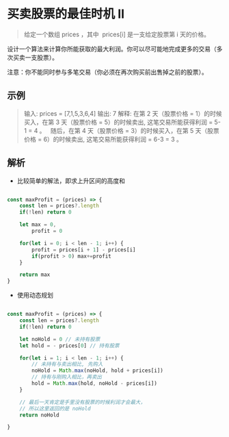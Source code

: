 # 买卖股票的最佳时机 II

> 给定一个数组 prices ，其中  prices[i] 是一支给定股票第 i 天的价格。

设计一个算法来计算你所能获取的最大利润。你可以尽可能地完成更多的交易（多次买卖一支股票）。

注意：你不能同时参与多笔交易（你必须在再次购买前出售掉之前的股票）。

## 示例

> 输入: prices = [7,1,5,3,6,4]
> 输出: 7
> 解释: 在第 2 天（股票价格 = 1）的时候买入，在第 3 天（股票价格 = 5）的时候卖出, 这笔交易所能获得利润 = 5-1 = 4 。
>   随后，在第 4 天（股票价格 = 3）的时候买入，在第 5 天（股票价格 = 6）的时候卖出, 这笔交易所能获得利润 = 6-3 = 3 。

## 解析

- 比较简单的解法，即求上升区间的高度和

```JavaScript

const maxProfit = (prices) => {
    const len = prices?.length
    if(!len) return 0

    let max = 0,
        profit = 0

    for(let i = 0; i < len - 1; i++) {
        profit = prices[i + 1] - prices[i]
        if(profit > 0) max+=profit
    }

    return max
}

```

- 使用动态规划

```JavaScript

const maxProfit = (prices) => {
    const len = prices?.length
    if(!len) return 0

    let noHold = 0 // 未持有股票
    let hold = - prices[0] // 持有股票

    for(let i = 1; i < len - 1; i++) {
        // 未持有与卖出相比, 先购入
        noHold = Math.max(noHold, hold + prices[i])
        // 持有与刚购入相比，再卖出
        hold = Math.max(hold, noHold - prices[i])
    }

    // 最后一天肯定是手里没有股票的时候利润才会最大，
    // 所以这里返回的是 noHold
    return noHold

}

```

